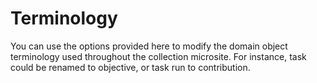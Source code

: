 # Terminology

You can use the options provided here to modify the domain object terminology
used throughout the collection microsite. For instance, task could be renamed
to objective, or task run to contribution.